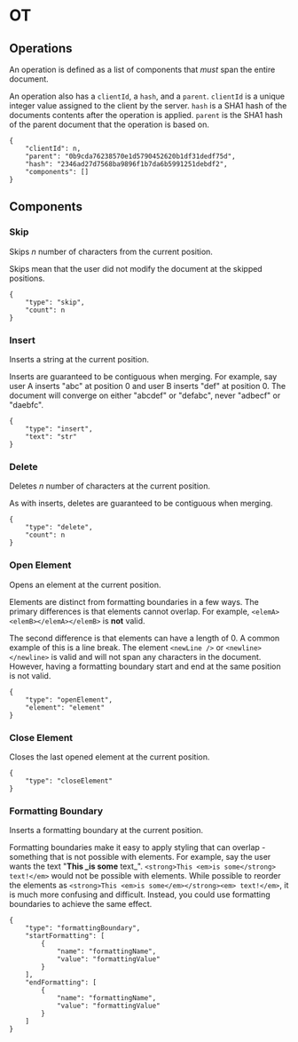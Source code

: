 # OT

## Operations

An operation is defined as a list of components that _must_ span the entire document.

An operation also has a `clientId`, a `hash`, and a `parent`. `clientId` is a unique integer value assigned to the client by the server. `hash` is a SHA1 hash of the documents contents after the operation is applied. `parent` is the SHA1 hash of the parent document that the operation is based on.

	{
		"clientId": n,
		"parent": "0b9cda76238570e1d5790452620b1df31dedf75d",
        "hash": "2346ad27d7568ba9896f1b7da6b5991251debdf2",
		"components": []
	}

## Components

### Skip

Skips _n_ number of characters from the current position.

Skips mean that the user did not modify the document at the skipped positions.

	{
		"type": "skip",
		"count": n
	}

### Insert

Inserts a string at the current position.

Inserts are guaranteed to be contiguous when merging. For example, say user A inserts "abc" at position 0 and user B inserts "def" at position 0. The document will converge on either "abcdef" or "defabc", never "adbecf" or "daebfc".

	{
		"type": "insert",
		"text": "str"
	}

### Delete

Deletes _n_ number of characters at the current position.

As with inserts, deletes are guaranteed to be contiguous when merging.

	{
		"type": "delete",
		"count": n
	}

### Open Element

Opens an element at the current position.

Elements are distinct from formatting boundaries in a few ways. The primary differences is that elements cannot overlap. For example, `<elemA><elemB></elemA></elemB>` is **not** valid.

The second difference is that elements can have a length of 0. A common example of this is a line break. The element `<newLine />` or `<newline></newline>` is valid and will not span any characters in the document. However, having a formatting boundary start and end at the same position is not valid.

	{
		"type": "openElement",
		"element": "element"
	}

### Close Element

Closes the last opened element at the current position.

	{
		"type": "closeElement"
	}

### Formatting Boundary

Inserts a formatting boundary at the current position.

Formatting boundaries make it easy to apply styling that can overlap - something that is not possible with elements. For example, say the user wants the text "**This _is some** text_". `<strong>This <em>is some</strong> text!</em>` would not be possible with elements. While possible to reorder the elements as `<strong>This <em>is some</em></strong><em> text!</em>`, it is much more confusing and difficult. Instead, you could use formatting boundaries to achieve the same effect.

	{
		"type": "formattingBoundary",
		"startFormatting": [
			{
				"name": "formattingName",
				"value": "formattingValue"
			}
		],
		"endFormatting": [
			{
				"name": "formattingName",
				"value": "formattingValue"
			}
		]
	}
